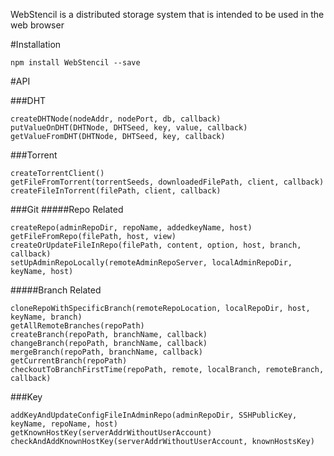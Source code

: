 WebStencil is a distributed storage system that is intended to be used in the web browser

#Installation
```
npm install WebStencil --save
```

#API

###DHT
```
createDHTNode(nodeAddr, nodePort, db, callback)
putValueOnDHT(DHTNode, DHTSeed, key, value, callback)
getValueFromDHT(DHTNode, DHTSeed, key, callback)
```

###Torrent
```
createTorrentClient()
getFileFromTorrent(torrentSeeds, downloadedFilePath, client, callback)
createFileInTorrent(filePath, client, callback)
```

###Git
#####Repo Related
```
createRepo(adminRepoDir, repoName, addedkeyName, host)
getFileFromRepo(filePath, host, view)
createOrUpdateFileInRepo(filePath, content, option, host, branch, callback)
setUpAdminRepoLocally(remoteAdminRepoServer, localAdminRepoDir, keyName, host)
```

#####Branch Related
```
cloneRepoWithSpecificBranch(remoteRepoLocation, localRepoDir, host, keyName, branch)
getAllRemoteBranches(repoPath)
createBranch(repoPath, branchName, callback)
changeBranch(repoPath, branchName, callback)
mergeBranch(repoPath, branchName, callback)
getCurrentBranch(repoPath)
checkoutToBranchFirstTime(repoPath, remote, localBranch, remoteBranch, callback)
```

###Key
```
addKeyAndUpdateConfigFileInAdminRepo(adminRepoDir, SSHPublicKey, keyName, repoName, host)
getKnownHostKey(serverAddrWithoutUserAccount)
checkAndAddKnownHostKey(serverAddrWithoutUserAccount, knownHostsKey)
```